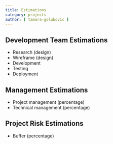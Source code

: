 ```yaml
---
title: Estimations
category: projects
author: [ tamara-golubovic ]
---
```


## Development Team Estimations

* Research (design)
* Wireframe (design)
* Development
* Testing
* Deployment

## Management Estimations

* Project management (percentage)
* Technical management (percentage)

## Project Risk Estimations

* Buffer (percentage)